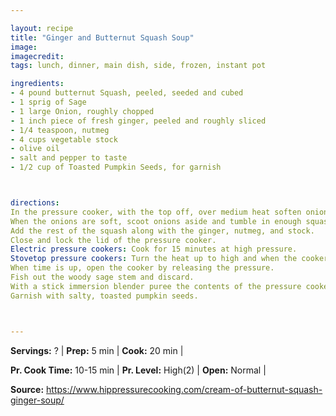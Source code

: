 ```yaml
---

layout: recipe
title: "Ginger and Butternut Squash Soup"
image: 
imagecredit: 
tags: lunch, dinner, main dish, side, frozen, instant pot

ingredients:
- 4 pound butternut Squash, peeled, seeded and cubed
- 1 sprig of Sage
- 1 large Onion, roughly chopped
- 1 inch piece of fresh ginger, peeled and roughly sliced
- 1/4 teaspoon, nutmeg
- 4 cups vegetable stock
- olive oil
- salt and pepper to taste
- 1/2 cup of Toasted Pumpkin Seeds, for garnish



directions:
In the pressure cooker, with the top off, over medium heat soften onions with the sage, salt and pepper.
When the onions are soft, scoot onions aside and tumble in enough squash cubes to cover the base of the pressure cooker, let brown for for about 10 minutes, stirring infrequently.
Add the rest of the squash along with the ginger, nutmeg, and stock.
Close and lock the lid of the pressure cooker.  
Electric pressure cookers: Cook for 15 minutes at high pressure.  
Stovetop pressure cookers: Turn the heat up to high and when the cooker indicates it has reached high pressure, lower to the heat to maintain it and begin counting 10 minutes pressure cooking time.
When time is up, open the cooker by releasing the pressure.
Fish out the woody sage stem and discard.
With a stick immersion blender puree the contents of the pressure cooker and serve!
Garnish with salty, toasted pumpkin seeds.



---
```


**Servings:** ? | **Prep:** 5 min | **Cook:** 20 min | 

**Pr. Cook Time:** 10-15 min | **Pr. Level:** High(2) | **Open:** Normal |

**Source:** https://www.hippressurecooking.com/cream-of-butternut-squash-ginger-soup/

